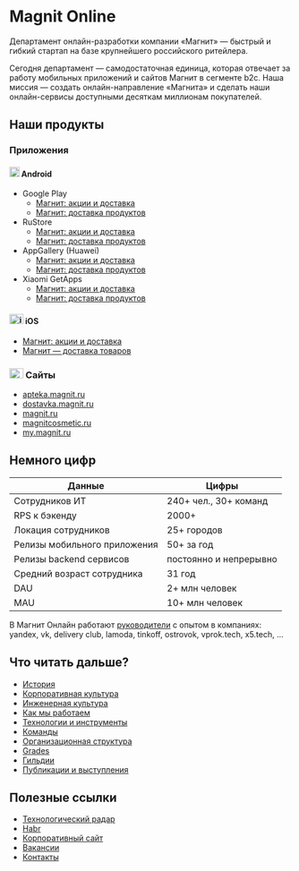 # Magnit Online

Департамент онлайн-разработки компании «Магнит» — быстрый и гибкий стартап на базе крупнейшего российского ритейлера.

Сегодня департамент — самодостаточная единица, которая отвечает за работу мобильных приложений и сайтов Магнит в сегменте b2c. Наша миссия — создать онлайн-направление «Магнита» и сделать наши онлайн-сервисы доступными десяткам миллионам покупателей.

## Наши продукты

### Приложения

#### <img src="https://cdn.svgporn.com/logos/android-vertical.svg" alt="android" height="18" /> Android

* Google Play
  * [Магнит: акции и доставка](https://play.google.com/store/apps/details?id=ru.tander.magnit&hl=ru&gl=US)
  * [Магнит: доставка продуктов](https://play.google.com/store/apps/details?id=ru.magnit.express.android&hl=ru&gl=US)
* RuStore
  * [Магнит: акции и доставка](https://apps.rustore.ru/app/ru.tander.magnit)
  * [Магнит: доставка продуктов](https://apps.rustore.ru/app/ru.magnit.express.android)
* AppGallery (Huawei)
  * [Магнит: акции и доставка](https://appgallery.huawei.com/app/C101305395)
  * [Магнит: доставка продуктов](https://appgallery.huawei.com/app/C104053525)
* Xiaomi GetApps
  * [Магнит: акции и доставка](https://global.app.mi.com/details?lo=RU&la=ru&id=ru.tander.magnit)
  * [Магнит: доставка продуктов](https://global.app.mi.com/details?lo=RU&la=ru&id=ru.magnit.express.android)


#### <img src="https://cdn.svgporn.com/logos/apple-app-store.svg" alt="ios" width="25" height="18" /> iOS

* [Магнит: акции и доставка](https://apps.apple.com/ru/app/магнит-акции-и-доставка/id881463973)
* [Магнит — доставка товаров](https://apps.apple.com/ru/app/%D0%BC%D0%B0%D0%B3%D0%BD%D0%B8%D1%82-%D0%B4%D0%BE%D1%81%D1%82%D0%B0%D0%B2%D0%BA%D0%B0-%D1%82%D0%BE%D0%B2%D0%B0%D1%80%D0%BE%D0%B2/id1536769731)

### <img src="https://cdn.svgporn.com/logos/chrome.svg" alt="apple" width="25" height="18" /> Сайты

* [apteka.magnit.ru](https://apteka.magnit.ru/)
* [dostavka.magnit.ru](https://dostavka.magnit.ru/)
* [magnit.ru](https://magnit.ru/)
* [magnitcosmetic.ru](https://magnitcosmetic.ru/)
* [my.magnit.ru](https://my.magnit.ru/)

## Немного цифр

Данные  | Цифры
------------- | -------------
Сотрудников ИТ | 240+ чел., 30+ команд
RPS к бэкенду | 2000+
Локация сотрудников | 25+ городов
Релизы мобильного приложения | 50+ за год
Релизы backend сервисов | постоянно и непрерывно
Средний возраст сотрудника | 31 год
DAU | 2+ млн человек
MAU | 10+ млн человек

В Магнит Онлайн работают [руководители](contacts.md) с опытом в компаниях: yandex, vk, delivery club, lamoda, tinkoff, ostrovok, vprok.tech, x5.tech, ...

## Что читать дальше?

* [История](history.md)
* [Корпоративная культура](corporate_culture.md)
* [Инженерная культура](engineering_culture.md)
* [Как мы работаем](about.md)
* [Технологии и инструменты](tech/README.md)
* [Команды](teams/README.md)
* [Организационная структура](org_chart.md)
* [Grades](grades/README.md)
* [Гильдии](guild.md)
* [Публикации и выступления](publication.md)

## Полезные ссылки

* [Технологический радар](https://magnit-tech.github.io/magnit-online/tech/radar/index.html)
* [Habr](https://habr.com/ru/company/magnit/blog/)
* [Корпоративный сайт](https://www.magnit.tech/)
* [Вакансии](https://www.magnit.tech/vacancies/)
* [Контакты](contacts.md)
